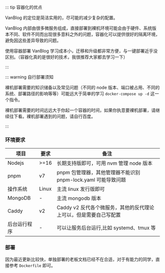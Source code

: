 ::: tip 容器化的优点

VanBlog 的定位是简洁实用的，尽可能的减少复杂的配置。

VanBlog 内部由很多微服务组成，直接部署到裸机环境可能会由于硬件、系统版本不同、软件不同而出现很多意料之外的问题，容器化可以提供很好的隔离环境，避免因这些差异导致的问题。

使用容器部署 VanBlog 学习成本小，迁移和升级都非常方便，与一键部署近乎没区别。（容器化真的是很好的技术，我很推荐大家都去学习一下）

:::

::: warning 自行部署须知

裸机部署需要的知识储备以及常见问题（不同的 node 版本、端口被占用、不同的系统、部署路径的影响等等）可能远大于简单的学习 `docker-compose up -d` 这一个指令。

裸机部署需要的时间远远大于你起一个容器的时间，如果你执意要裸机部署，请继续往下看。裸机部署遇到的问题，请自行百度。

:::

### 环境要求

| 项目         | 要求  | 备注                                                              |
| ------------ | ----- | ----------------------------------------------------------------- |
| Nodejs       | >=16  | 长期支持版即可，可用 nvm 管理 node 版本                           |
| pnpm         | v7    | pnpm 包管理器，其他管理器不能识别 pnpm-lock.yaml 可能导致问题     |
| 操作系统     | Linux | 主流 linux 发行版即可                                             |
| MongoDB      | -     | 主流 mongodb 版本                                                 |
| Caddy        | v2    | Caddy v2 反代各个微服务，其他的反代理论上可以，但是需要自己写配置 |
| 后台运行程序 | -     | 可以让服务后台运行,比如 systemd、tmux 等                          |

### 部署

因为最近更新比较快，单独部署的老板文档已经不在合适，对于有能力的同学，直接参考 `Dockerfile` 即可。
